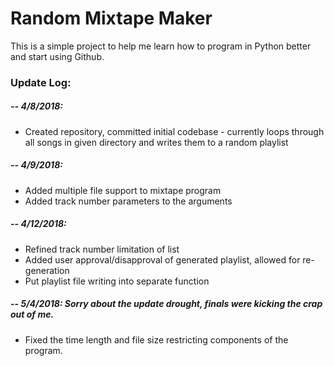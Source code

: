 # Random Mixtape Maker

This is a simple project to help me learn how to program in Python better and start using Github.

### Update Log:

##### -- 4/8/2018:
  * Created repository, committed initial codebase - currently loops through
  all songs in given directory and writes them to a random playlist
##### -- 4/9/2018:
  * Added multiple file support to mixtape program
  * Added track number parameters to the arguments
##### -- 4/12/2018:
  * Refined track number limitation of list
  * Added user approval/disapproval of generated playlist, allowed for re-generation
  * Put playlist file writing into separate function
##### -- 5/4/2018: Sorry about the update drought, finals were kicking the crap out of me.
  * Fixed the time length and file size restricting components of the program.
